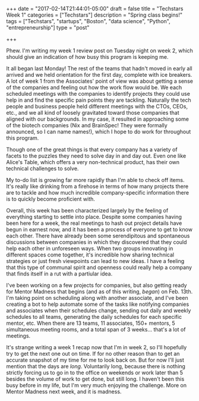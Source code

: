 +++
date = "2017-02-14T21:44:01-05:00"
draft = false
title = "Techstars Week 1"
categories = ["Techstars"]
description = "Spring class begins!"
tags = ["Techstars", "startups", "Boston", "data science", "Python", "entrepreneurship"]
type = "post"

+++

Phew. I'm writing my week 1 review post on Tuesday night on week 2, which should 
give an indication of how busy this program is keeping me. 

It all began last Monday! The rest of the teams that hadn't moved in early all arrived
and we held orientation for the first day, complete with ice breakers. A lot of week 1
from the Associates' point of view was about getting a sense of the companies and 
feeling out how the work flow would be. We each scheduled meetings with the companies
to identify projects they could use help in and find the specific pain points they 
are tackling. Naturally the tech people and business people held different meetings 
with the CTOs, CEOs, etc., and we all kind of loosely gravitated toward those companies 
that aligned with our backgrounds. In my case, it resulted in approaching some of the 
biotech companies (Nix and BrainSpec! They were formally announced, so I can name names!),
which I hope to do work for throughout this program.

Though one of the great things is that every company has a variety of facets to the 
puzzles they need to solve day in and day out. Even 
one like Alice's Table, which offers a very non-technical product, has their own technical
challenges to solve. 

My to-do list is growing far more rapidly than I'm able to check off items. It's really
like drinking from a firehose in terms of how many projects there are to tackle
and how much incredible company-specific information there is to quickly become proficient with.

Overall, this week has been characterized largely by the feeling of everything starting
to settle into place. Despite some companies having been here for a week, the real 
meetings to hash out project details have begun in earnest now, and it has been a process
of everyone to get to know each other. There have already been some serendipitous and
spontaneous discussions between companies in which they discovered that they could help
each other in unforeseen ways. When two groups innovating in different spaces come together,
it's incredible how sharing technical strategies or just fresh viewpoints can lead
to new ideas. I have a feeling that this type of communal spirit and openness could
really help a company that finds itself in a rut with a partiular idea.

I've been working on a few projects for companies, but also getting ready for Mentor
Madness that begins (and as of this writing, _began_) on Feb. 13th. I'm taking point
on scheduling along with another associate, and I've been creating a bot to help automate
some of the tasks like notifying companies and associates when their schedules change,
sending out daily and weekly schedules to all teams, generating the daily schedules for
each specific mentor, etc. When there are 13 teams, 11 associates, 150+ mentors, 5
simultaneous meeting rooms, and a total span of 3 weeks... that's a lot of meetings.

It's strange writing a week 1 recap now that I'm in week 2, so I'll hopefully try to 
get the next one out on time. If for no other reason than to get an accurate snapshot of
my time for me to look back on. But for now I'll just mention that the days are _long_. 
Voluntarily long, because there is nothing strictly forcing us to go in to the office on
weekends or work later than 5 besides the volume of work to get done, but still long. I 
haven't been this busy before in my life, but I'm very much enjoying the challenge. More 
on Mentor Madness next week, and it is madness.

